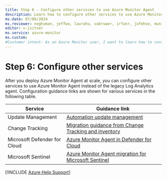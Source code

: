 ```yaml
---
title: Step 6 - Configure other services to use Azure Monitor Agent
description: Learn how to configure other services to use Azure Monitor Agent as part of the process of migrating from the legacy Log Analytics agent.
ms.date: 07/09/2024
ms.reviewer: neghuman, jeffwo, laurahu, vabruwer, irfanr, jofehse, muniesa, amanan, v-leedennis
editor: v-jsitser
ms.service: azure-monitor
ms.custom: 
#Customer intent: As an Azure Monitor user, I want to learn how to configure other services to use Azure Monitor Agent so that I can migrate from the legacy Log Analytics agent.
---
```

# Step 6: Configure other services

After you deploy Azure Monitor Agent at scale, you can configure other services to use Azure Monitor Agent instead of the legacy Log Analytics agent. Configuration guidance links are shown for various services in the following table.

| Service | Guidance link |
|--|--|
| Update Management | [Automation update management](/azure/azure-monitor/agents/azure-monitor-agent-migration-helper-workbook#automation-update-management) |
| Change Tracking | [Migration guidance from Change Tracking and inventory](/azure/automation/change-tracking/guidance-migration-log-analytics-monitoring-agent) |
| Microsoft Defender for Cloud | [Azure Monitor Agent in Defender for Cloud](/azure/defender-for-cloud/auto-deploy-azure-monitoring-agent) |
| Microsoft Sentinel | [Azure Monitor Agent migration for Microsoft Sentinel](/azure/sentinel/ama-migrate) |

[!INCLUDE [Azure Help Support](../../../../includes/azure-help-support.md)]
